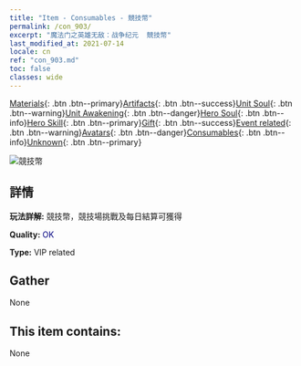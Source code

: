 ```yaml
---
title: "Item - Consumables - 競技幣"
permalink: /con_903/
excerpt: "魔法门之英雄无敌：战争纪元  競技幣"
last_modified_at: 2021-07-14
locale: cn
ref: "con_903.md"
toc: false
classes: wide
---
```

 [Materials](/ItemsCN/){: .btn .btn--primary}[Artifacts](/ItemsCN/Artifacts/){: .btn .btn--success}[Unit Soul](/ItemsCN/UnitSoul/){: .btn .btn--warning}[Unit Awakening](/ItemsCN/UnitAwakening/){: .btn .btn--danger}[Hero Soul](/ItemsCN/HeroSoul/){: .btn .btn--info}[Hero Skill](/ItemsCN/HeroSkill/){: .btn .btn--primary}[Gift](/ItemsCN/Gift/){: .btn .btn--success}[Event related](/ItemsCN/Events/){: .btn .btn--warning}[Avatars](/ItemsCN/Avatars/){: .btn .btn--danger}[Consumables](/ItemsCN/Consumables/){: .btn .btn--info}[Unknown](/ItemsCN/Unknown/){: .btn .btn--primary}

 ![競技幣](/images/t/i_107.png)

## 詳情
 **玩法詳解:** 競技幣，競技場挑戰及每日結算可獲得

 **Quality:** <span style="color: #000080">OK</span>

 **Type:** VIP related

## Gather

  None

## This item contains:

  None

